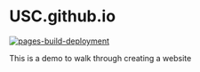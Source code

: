 # USC.github.io

[![pages-build-deployment](https://github.com/UcheSC/USC.github.io/actions/workflows/pages/pages-build-deployment/badge.svg)](https://github.com/UcheSC/USC.github.io/actions/workflows/pages/pages-build-deployment)

This is a demo to walk through creating a website
